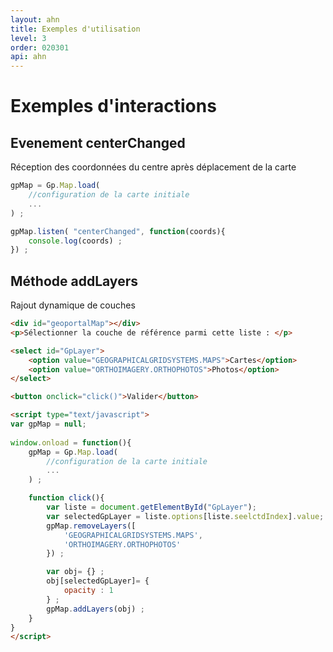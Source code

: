 ```yaml
---
layout: ahn
title: Exemples d'utilisation
level: 3
order: 020301
api: ahn
---
```


# Exemples d'interactions

## Evenement centerChanged

Réception des coordonnées du centre après déplacement de la carte


``` javascript
gpMap = Gp.Map.load(
    //configuration de la carte initiale
    ...
) ;

gpMap.listen( "centerChanged", function(coords){
    console.log(coords) ;
}) ;
```


## Méthode addLayers

Rajout dynamique de couches

``` html
<div id="geoportalMap"></div>
<p>Sélectionner la couche de référence parmi cette liste : </p>

<select id="GpLayer">
    <option value="GEOGRAPHICALGRIDSYSTEMS.MAPS">Cartes</option>
    <option value="ORTHOIMAGERY.ORTHOPHOTOS">Photos</option>
</select>

<button onclick="click()">Valider</button>

<script type="text/javascript">
var gpMap = null;
    
window.onload = function(){
    gpMap = Gp.Map.load(
        //configuration de la carte initiale
        ...
    ) ;

    function click(){
        var liste = document.getElementById("GpLayer");
        var selectedGpLayer = liste.options[liste.seelctdIndex].value;
        gpMap.removeLayers([
            'GEOGRAPHICALGRIDSYSTEMS.MAPS',
            'ORTHOIMAGERY.ORTHOPHOTOS'
        }) ;

        var obj= {} ;
        obj[selectedGpLayer]= {
            opacity : 1
        } ;
        gpMap.addLayers(obj) ;
    }
}
</script>
```



